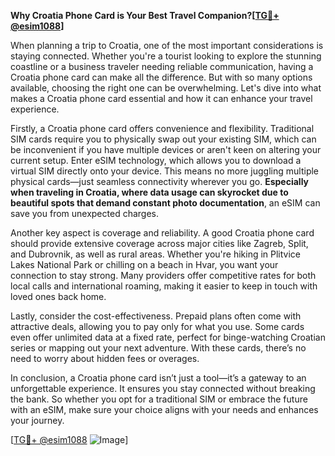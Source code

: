 **Why Croatia Phone Card is Your Best Travel Companion?[[TG💪+ @esim1088](https://t.me/s/esim1088)]**

When planning a trip to Croatia, one of the most important considerations is staying connected. Whether you're a tourist looking to explore the stunning coastline or a business traveler needing reliable communication, having a Croatia phone card can make all the difference. But with so many options available, choosing the right one can be overwhelming. Let's dive into what makes a Croatia phone card essential and how it can enhance your travel experience.

Firstly, a Croatia phone card offers convenience and flexibility. Traditional SIM cards require you to physically swap out your existing SIM, which can be inconvenient if you have multiple devices or aren't keen on altering your current setup. Enter eSIM technology, which allows you to download a virtual SIM directly onto your device. This means no more juggling multiple physical cards—just seamless connectivity wherever you go. **Especially when traveling in Croatia, where data usage can skyrocket due to beautiful spots that demand constant photo documentation**, an eSIM can save you from unexpected charges.

Another key aspect is coverage and reliability. A good Croatia phone card should provide extensive coverage across major cities like Zagreb, Split, and Dubrovnik, as well as rural areas. Whether you're hiking in Plitvice Lakes National Park or chilling on a beach in Hvar, you want your connection to stay strong. Many providers offer competitive rates for both local calls and international roaming, making it easier to keep in touch with loved ones back home.

Lastly, consider the cost-effectiveness. Prepaid plans often come with attractive deals, allowing you to pay only for what you use. Some cards even offer unlimited data at a fixed rate, perfect for binge-watching Croatian series or mapping out your next adventure. With these cards, there’s no need to worry about hidden fees or overages.

In conclusion, a Croatia phone card isn’t just a tool—it’s a gateway to an unforgettable experience. It ensures you stay connected without breaking the bank. So whether you opt for a traditional SIM or embrace the future with an eSIM, make sure your choice aligns with your needs and enhances your journey.

[[TG💪+ @esim1088](https://t.me/s/esim1088) ![Image](https://i.postimg.cc/Y0z9fWf4/image.png)]